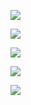 ![](https://i.imgur.com/5yIX4hl.jpeg)

![](https://i.imgur.com/e48HxaC.jpeg)

![](https://i.imgur.com/Y66isBl.jpeg)

![](https://i.imgur.com/qZnnxoB.jpeg)

![](https://i.imgur.com/7O5BP5K.jpeg)